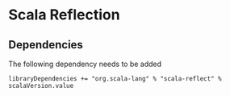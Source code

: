 # Scala Reflection

## Dependencies

The following dependency needs to be added


```
libraryDependencies += "org.scala-lang" % "scala-reflect" % scalaVersion.value
```